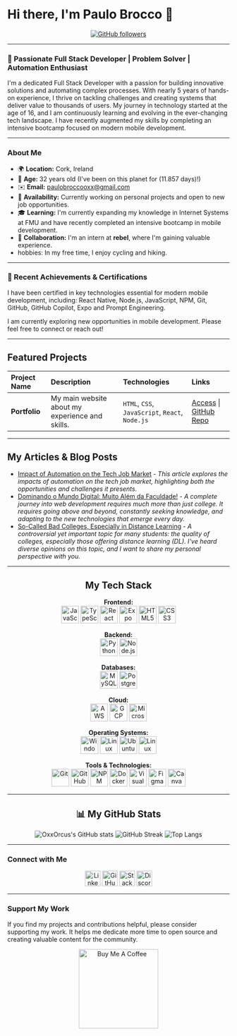 # Hi there, I'm Paulo Brocco 👋

<p align="center">
  <a href="https://www.github.com/oxxorcus" target="_blank" rel="noreferrer">
    <img src="https://img.shields.io/github/followers/oxxorcus?logo=github&style=for-the-badge&color=3382ed&labelColor=171717" alt="GitHub followers"/>
  </a>
</p>

---

### 🚀 Passionate Full Stack Developer | Problem Solver | Automation Enthusiast

I'm a dedicated Full Stack Developer with a passion for building innovative solutions and automating complex processes. With nearly 5 years of hands-on experience, I thrive on tackling challenges and creating systems that deliver value to thousands of users. My journey in technology started at the age of 16, and I am continuously learning and evolving in the ever-changing tech landscape. I have recently augmented my skills by completing an intensive bootcamp focused on modern mobile development.

---

### About Me

- 🌍 **Location:** Cork, Ireland
- 🎂 **Age:** 32 years old (I've been on this planet for (11.857 days)!)
- ✉️ **Email:** [paulobroccooxx@gmail.com](mailto:paulobroccooxx@gmail.com)
- 💼 **Availability:** Currently working on personal projects and open to new job opportunities.
- 🎓 **Learning:** I'm currently expanding my knowledge in Internet Systems at FMU and have recently completed an intensive bootcamp in mobile development.
- 🤝 **Collaboration:** I'm an intern at **rebel**, where I'm gaining valuable experience.
-  hobbies: In my free time, I enjoy cycling and hiking.

---

### 🚀 Recent Achievements & Certifications

I have been certified in key technologies essential for modern mobile development, including: React Native, Node.js, JavaScript, NPM, Git, GitHub, GitHub Copilot, Expo and Prompt Engineering.

I am currently exploring new opportunities in mobile development. Please feel free to connect or reach out!

---

## Featured Projects

| Project Name | Description | Technologies | Links |
| :--- | :--- | :--- | :--- |
| **Portfolio** | My main website about my experience and skills. | `HTML`, `CSS`, `JavaScript`, `React`, `Node.js` | [Access](https://paulo-brocco-dev-oxx-orcus.vercel.app/) \| [GitHub Repo](https://github.com/OxxOrcus/Portfolio) |

---

## My Articles & Blog Posts

- [Impact of Automation on the Tech Job Market](https://www.linkedin.com/pulse/impacto-da-automa%25C3%25A7%25C3%25A3o-mercado-de-trabalho-tech-paulo-brocco-sfqv-suiyf/?trackingId=MGRg7Eh%2BSZed%2Bw7l7f24%2Bw%3D%3D) - *This article explores the impacts of automation on the tech job market, highlighting both the opportunities and challenges it presents.*
- [Dominando o Mundo Digital: Muito Além da Faculdade!](https://www.dio.me/articles/dominando-o-mundo-digital-muito-alem-da-faculdade) - *A complete journey into web development requires much more than just college. It requires going above and beyond, constantly seeking knowledge, and adapting to the new technologies that emerge every day.*
- [So-Called Bad Colleges, Especially in Distance Learning](https://www.linkedin.com/pulse/faculdades-ditas-ruins-principalmente-ead-paulo-brocco-sfqv-nsirf/?trackingId=H%2FaQruJ%2BQBuT0drfIxdbcQ%3D%3D) - *A controversial yet important topic for many students: the quality of colleges, especially those offering distance learning (DL). I've heard diverse opinions on this topic, and I want to share my personal perspective with you.*

---

<h2 align="center">My Tech Stack</h2>

<p align="center">
  <strong>Frontend:</strong><br>
  <a href="https://developer.mozilla.org/en-US/docs/Web/JavaScript" target="_blank" rel="noreferrer"><img src="https://raw.githubusercontent.com/danielcranney/readme-generator/main/public/icons/skills/javascript-colored.svg" width="40" height="40" alt="JavaScript" title="JavaScript"></a>
  <a href="https://www.typescriptlang.org/" target="_blank" rel="noreferrer"><img src="https://raw.githubusercontent.com/danielcranney/readme-generator/main/public/icons/skills/typescript-colored.svg" width="40" height="40" alt="TypeScript" title="TypeScript"></a>
  <a href="https://reactjs.org/" target="_blank" rel="noreferrer"><img src="https://raw.githubusercontent.com/danielcranney/readme-generator/main/public/icons/skills/react-colored.svg" width="40" height="40" alt="React" title="React"></a>
  <a href="https://expo.dev/" target="_blank" rel="noreferrer"><img src="https://raw.githubusercontent.com/danielcranney/readme-generator/main/public/icons/skills/expo-colored.svg" width="40" height="40" alt="Expo" title="Expo"></a>
  <a href="https://developer.mozilla.org/en-US/docs/Glossary/HTML5" target="_blank" rel="noreferrer"><img src="https://raw.githubusercontent.com/danielcranney/readme-generator/main/public/icons/skills/html5-colored.svg" width="40" height="40" alt="HTML5" title="HTML5"></a>
  <a href="https://www.w3.org/TR/CSS/" target="_blank" rel="noreferrer"><img src="https://raw.githubusercontent.com/danielcranney/readme-generator/main/public/icons/skills/css3-colored.svg" width="40" height="40" alt="CSS3" title="CSS3"></a>
</p>
<p align="center">
  <strong>Backend:</strong><br>
  <a href="https://www.python.org/" target="_blank" rel="noreferrer"><img src="https://raw.githubusercontent.com/danielcranney/readme-generator/main/public/icons/skills/python-colored.svg" width="40" height="40" alt="Python" title="Python"></a>
  <a href="https://nodejs.org/en/" target="_blank" rel="noreferrer"><img src="https://raw.githubusercontent.com/marwin1991/profile-technology-icons/refs/heads/main/icons/node_js.png" width="40" height="40" alt="Node.js" title="Node.js"></a>
</p>
<p align="center">
  <strong>Databases:</strong><br>
  <a href="https://www.mysql.com/" target="_blank" rel="noreferrer"><img src="https://raw.githubusercontent.com/danielcranney/readme-generator/main/public/icons/skills/mysql-colored.svg" width="40" height="40" alt="MySQL" title="MySQL"></a>
  <a href="https://www.postgresql.org" target="_blank" rel="noreferrer"><img src="https://raw.githubusercontent.com/danielcranney/readme-generator/main/public/icons/skills/postgresql-colored.svg" width="40" height="40" alt="PostgreSQL" title="PostgreSQL"></a>
</p>
<p align="center">
  <strong>Cloud:</strong><br>
  <a href="https://aws.amazon.com/" target="_blank" rel="noreferrer"><img src="https://raw.githubusercontent.com/marwin1991/profile-technology-icons/refs/heads/main/icons/aws.png" width="40" height="40" alt="AWS" title="AWS"></a>
  <a href="https://cloud.google.com/" target="_blank" rel="noreferrer"><img src="https://raw.githubusercontent.com/marwin1991/profile-technology-icons/refs/heads/main/icons/gcp.png" width="40" height="40" alt="GCP" title="GCP"></a>
  <a href="https://azure.microsoft.com/" target="_blank" rel="noreferrer"><img src="https://raw.githubusercontent.com/marwin1991/profile-technology-icons/refs/heads/main/icons/microsoft_azure.png" width="40" height="40" alt="Microsoft Azure" title="Microsoft Azure"></a>
</p>
<p align="center">
  <strong>Operating Systems:</strong><br>
  <a href="https://www.microsoft.com/windows/" target="_blank" rel="noreferrer"><img src="https://raw.githubusercontent.com/marwin1991/profile-technology-icons/refs/heads/main/icons/windows.png" width="40" height="40" alt="Windows" title="Windows"></a>
  <a href="https://www.linux.org/" target="_blank" rel="noreferrer"><img src="https://raw.githubusercontent.com/marwin1991/profile-technology-icons/refs/heads/main/icons/linux.png" width="40" height="40" alt="Linux" title="Linux"></a>
  <a href="https://ubuntu.com/" target="_blank" rel="noreferrer"><img src="https://raw.githubusercontent.com/marwin1991/profile-technology-icons/refs/heads/main/icons/ubuntu.png" width="40" height="40" alt="Ubuntu" title="Ubuntu"></a>
  <a href="https://linuxmint.com/" target="_blank" rel="noreferrer"><img src="https://raw.githubusercontent.com/marwin1991/profile-technology-icons/refs/heads/main/icons/linux_mint.png" width="40" height="40" alt="Linux Mint" title="Linux Mint"></a>
</p>
<p align="center">
  <strong>Tools & Technologies:</strong><br>
  <a href="https://git-scm.com/" target="_blank" rel="noreferrer"><img src="https://raw.githubusercontent.com/danielcranney/readme-generator/main/public/icons/skills/git-colored.svg" width="40" height="40" alt="Git" title="Git"></a>
  <a href="https://github.com/" target="_blank" rel="noreferrer"><img src="https://github.com/simple-icons/simple-icons/blob/develop/icons/github.svg" width="40" height="40" alt="GitHub" title="GitHub"></a>
  <a href="https://www.npmjs.com/" target="_blank" rel="noreferrer"><img src="https://raw.githubusercontent.com/marwin1991/profile-technology-icons/refs/heads/main/icons/npm.png" width="40" height="40" alt="NPM" title="NPM"></a>
  <a href="https://www.docker.com/" target="_blank" rel="noreferrer"><img src="https://raw.githubusercontent.com/danielcranney/readme-generator/main/public/icons/skills/docker-colored.svg" width="40" height="40" alt="Docker" title="Docker"></a>
  <a href="https://code.visualstudio.com/" target="_blank" rel="noreferrer"><img src="https://raw.githubusercontent.com/marwin1991/profile-technology-icons/refs/heads/main/icons/visual_studio_code.png" width="40" height="40" alt="Visual Studio Code" title="Visual Studio Code"></a>
  <a href="https://www.figma.com/" target="_blank" rel="noreferrer"><img src="https://raw.githubusercontent.com/marwin1991/profile-technology-icons/refs/heads/main/icons/figma.png" width="40" height="40" alt="Figma" title="Figma"></a>
  <a href="https://www.canva.com/" target="_blank" rel="noreferrer"><img src="https://raw.githubusercontent.com/marwin1991/profile-technology-icons/refs/heads/main/icons/canva.png" width="40" height="40" alt="Canva" title="Canva"></a>
</p>

---

<h2 align="center">📊 My GitHub Stats</h2>

<p align="center">
  <img src="https://github-readme-stats.vercel.app/api?username=OxxOrcus&show_icons=true&theme=github_dark" alt="OxxOrcus's GitHub stats"/>
  <img src="https://streak-stats.demolab.com?user=OxxOrcus&theme=github_dark" alt="GitHub Streak"/>
  <img src="https://github-readme-stats.vercel.app/api/top-langs/?username=OxxOrcus&layout=compact&theme=github_dark" alt="Top Langs"/>
</p>

---

### Connect with Me

<p align="center">
  <a href="https://www.linkedin.com/in/paulo-brocco/" target="_blank" rel="noreferrer"><img src="https://raw.githubusercontent.com/danielcranney/readme-generator/main/public/icons/socials/linkedin.svg" width="35" height="35" alt="LinkedIn"/></a>
  <a href="https://www.github.com/OxxOrcus" target="_blank" rel="noreferrer"><img src="https://raw.githubusercontent.com/danielcranney/readme-generator/main/public/icons/socials/github-dark.svg" width="35" height="35" alt="GitHub"/></a>
  <a href="https://stackoverflow.com/users/21707769/paulo-brocco" target="_blank" rel="noreferrer"><img src="https://raw.githubusercontent.com/danielcranney/readme-generator/main/public/icons/socials/stackoverflow.svg" width="35" height="35" alt="Stack Overflow"/></a>
  <a href="https://discord.com/users/paulobrocco5755" target="_blank" rel="noreferrer"><img src="https://raw.githubusercontent.com/danielcranney/readme-generator/main/public/icons/socials/discord.svg" width="35" height="35" alt="Discord"/></a>
</p>

---

### Support My Work

If you find my projects and contributions helpful, please consider supporting my work. It helps me dedicate more time to open source and creating valuable content for the community.

<p align="center">
  <a href="https://www.buymeacoffee.com/OxxOrcusPBROCCO">
    <img src="https://cdn.buymeacoffee.com/buttons/v2/default-yellow.png" width="180" alt="Buy Me A Coffee"/>
  </a>
</p>
